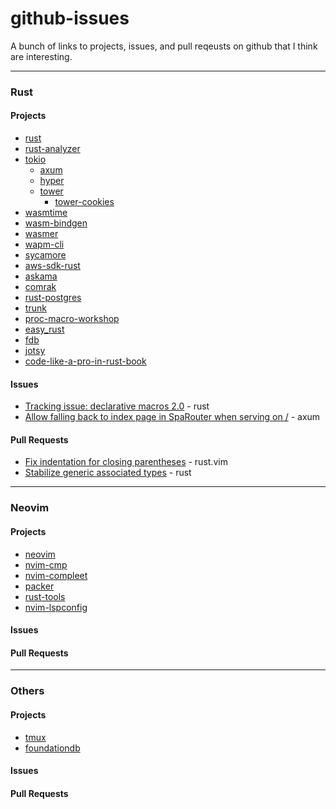 # github-issues
A bunch of links to projects, issues, and pull reqeusts on github that I think are interesting.

---
### Rust

#### Projects
- [rust](https://github.com/rust-lang/rust)
- [rust-analyzer](https://github.com/rust-analyzer/rust-analyzer)
- [tokio](https://github.com/tokio-rs/tokio)
    * [axum](https://github.com/tokio-rs/axum)
        <!-- - [AxumCSRF](https://github.com/AscendingCreations/AxumCSRF) -->
    * [hyper](https://github.com/hyperium/hyper)
    * [tower](https://github.com/tower-rs/tower)
        - [tower-cookies](https://github.com/imbolc/tower-cookies)
- [wasmtime](https://github.com/bytecodealliance/wasmtime)
- [wasm-bindgen](https://github.com/rustwasm/wasm-bindgen)
- [wasmer](https://github.com/wasmerio/wasmer)
- [wapm-cli](https://github.com/wasmerio/wapm-cli)
- [sycamore](https://github.com/sycamore-rs/sycamore)
- [aws-sdk-rust](https://github.com/awslabs/aws-sdk-rust)
- [askama](https://github.com/djc/askama)
- [comrak](https://github.com/kivikakk/comrak)
- [rust-postgres](https://github.com/sfackler/rust-postgres)
- [trunk](https://github.com/thedodd/trunk)
- [proc-macro-workshop](https://github.com/dtolnay/proc-macro-workshop)
- [easy_rust](https://github.com/Dhghomon/easy_rust)
- [fdb](https://github.com/fdb-rs/fdb)
- [jotsy](https://github.com/ohsayan/jotsy)
- [code-like-a-pro-in-rust-book](https://github.com/brndnmtthws/code-like-a-pro-in-rust-book)

#### Issues
- [Tracking issue: declarative macros 2.0](https://github.com/rust-lang/rust/issues/39412) - rust
- [Allow falling back to index page in SpaRouter when serving on /](https://github.com/tokio-rs/axum/issues/933) - axum

#### Pull Requests
- [Fix indentation for closing parentheses](https://github.com/rust-lang/rust.vim/pull/444) - rust.vim
- [Stabilize generic associated types](https://github.com/rust-lang/rust/pull/96709) - rust

---
### Neovim

#### Projects
- [neovim](https://github.com/neovim/neovim)
- [nvim-cmp](https://github.com/hrsh7th/nvim-cmp)
- [nvim-compleet](https://github.com/noib3/nvim-compleet)
- [packer](https://github.com/wbthomason/packer.nvim)
- [rust-tools](https://github.com/simrat39/rust-tools.nvim)
- [nvim-lspconfig](https://github.com/neovim/nvim-lspconfig)

#### Issues

#### Pull Requests

---
### Others

#### Projects
- [tmux](https://github.com/tmux/tmux)
- [foundationdb](https://github.com/apple/foundationdb/)

#### Issues

#### Pull Requests

